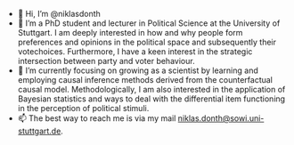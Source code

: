 - 👋 Hi, I’m @niklasdonth
- 👀 I’m a PhD student and lecturer in Political Science at the University of Stuttgart. 
  I am deeply interested in how and why people form preferences and opinions in the political space and subsequently their votechoices.
  Furthermore, I have a keen interest in the strategic intersection between party and voter behaviour.
- 🌱 I’m currently focusing on growing as a scientist by learning and employing causal inference methods derived from the counterfactual causal model.
      Methodologically, I am also interested in the application of Bayesian statistics and ways to deal with the differential item functioning in the perception of political stimuli.
- 📫 The best way to reach me is via my mail niklas.donth@sowi.uni-stuttgart.de.

<!---
niklasdonth/niklasdonth is a ✨ special ✨ repository because its `README.md` (this file) appears on your GitHub profile.
You can click the Preview link to take a look at your changes.
--->
